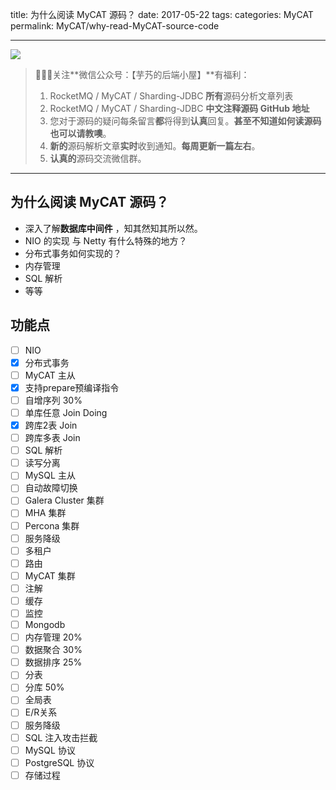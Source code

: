 title: 为什么阅读 MyCAT 源码？
date: 2017-05-22
tags:
categories: MyCAT
permalink: MyCAT/why-read-MyCAT-source-code

---

![](http://www.yunai.me/images/common/wechat_mp_2017_07_31.jpg)

> 🙂🙂🙂关注**微信公众号：【芋艿的后端小屋】**有福利：  
> 1. RocketMQ / MyCAT / Sharding-JDBC **所有**源码分析文章列表  
> 2. RocketMQ / MyCAT / Sharding-JDBC **中文注释源码 GitHub 地址**  
> 3. 您对于源码的疑问每条留言**都**将得到**认真**回复。**甚至不知道如何读源码也可以请教噢**。  
> 4. **新的**源码解析文章**实时**收到通知。**每周更新一篇左右**。
> 5. **认真的**源码交流微信群。

-------

## 为什么阅读 MyCAT 源码？

* 深入了解**数据库中间件** ，知其然知其所以然。
* NIO 的实现 与 Netty 有什么特殊的地方？
* 分布式事务如何实现的？
* 内存管理
* SQL 解析
* 等等

## 功能点

* [ ] NIO
* [x] 分布式事务
* [ ] MyCAT 主从
* [x] 支持prepare预编译指令
* [ ] 自增序列 30%
* [ ] 单库任意 Join Doing
* [x] 跨库2表 Join
* [ ] 跨库多表 Join
* [ ] SQL 解析
* [ ] 读写分离
* [ ] MySQL 主从
* [ ] 自动故障切换
* [ ] Galera Cluster 集群
* [ ] MHA 集群
* [ ] Percona 集群
* [ ] 服务降级
* [ ] 多租户
* [ ] 路由
* [ ] MyCAT 集群
* [ ] 注解
* [ ] 缓存
* [ ] 监控
* [ ] Mongodb
* [ ] 内存管理 20%
* [ ] 数据聚合 30% 
* [ ] 数据排序 25%
* [ ] 分表
* [ ] 分库 50%
* [ ] 全局表
* [ ] E/R关系
* [ ] 服务降级
* [ ] SQL 注入攻击拦截
* [ ] MySQL 协议
* [ ] PostgreSQL 协议
* [ ] 存储过程